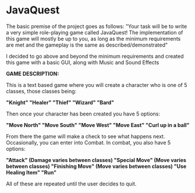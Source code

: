 # JavaQuest
The basic premise of the project goes as follows:
 "Your task will be to write a very simple role-playing game called JavaQuest! The implementation of this
game will mostly be up to you, as long as the minimum requirements are met and the gameplay is the
same as described/demonstrated"

I decided to go above and beyond the minimum requirements and created this game with a basic GUI, along with Music and Sound Effects

**GAME DESCRIPTION:**

This is a text based game where you will create a character who is one of 5 classes, those classes being:
  
  **"Knight"
  "Healer"
  "Thief"
  "Wizard"
  "Bard"**
  
  
Then once your character has been created you have 5 options:
 
 **"Move North"
  "Move South"
  "Move West"
  "Move East"
  "Curl up in a ball"**
  
  
From there the game will make a check to see what happens next. Occasionally, you can enter into Combat. In combat, you also have 5 options:
 
 **"Attack" (Damage varies between classes)
  "Special Move" (Move varies between classes)
  "Finishing Move" (Move varies between classes)
  "Use Healing Item"
  "Run"**
  
All of these are repeated until the user decides to quit.
